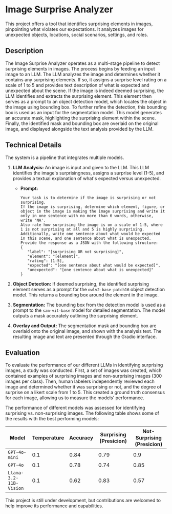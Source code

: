 # Image Surprise Analyzer

This project offers a tool that identifies surprising elements in images, pinpointing what violates our expectations. It analyzes images for unexpected objects, locations, social scenarios, settings, and roles.


## Description

The Image Surprise Analyzer operates as a multi-stage pipeline to detect surprising elements in images. The process begins by feeding an input image to an LLM. The LLM analyzes the image and determines whether it contains any surprising elements. If so, it assigns a surprise level rating on a scale of 1 to 5 and provides text description of what is expected and unexpected about the scene. If the image is indeed deemed surprising, the LLM identifies and extracts the surprising element. This element then serves as a prompt to an object detection model, which locates the object in the image using bounding box. To further refine the detection, this bounding box is used as an input for the segmentation model. This model generates an accurate mask, highlighting the surprising element within the scene. Finally, the identified mask and bounding box are overlaid on the original image, and displayed alongside the text analysis provided by the LLM. 

## Technical Details

The system is a pipeline that integrates multiple models.
1. **LLM Analysis:** An image is input and given to the LLM. This LLM identifies the image's surprisingness, assigns a surprise level (1-5), and provides a textual explanation of what's expected versus unexpected.

    *   **Prompt:**
        ```
        Your task is to determine if the image is surprising or not surprising.
        If the image is surprising, determine which element, figure, or object in the image is making the image surprising and write it only in one sentence with no more than 6 words, otherwise, write 'NA'.
        Also rate how surprising the image is on a scale of 1-5, where 1 is not surprising at all and 5 is highly surprising.
        Additionally, write one sentence about what would be expected in this scene, and one sentence about what is unexpected.
        Provide the response as a JSON with the following structure:
        {
           "label": "[surprising OR not surprising]",
           "element": "[element]",
           "rating": [1-5],
           "expected": "[one sentence about what would be expected]",
           "unexpected": "[one sentence about what is unexpected]"
        }
        ```
        
3. **Object Detection:** If deemed surprising, the identified surprising element serves as a prompt for the `owlv2-base-patch16` object detection model. This returns a bounding box around the element in the image.
4. **Segmentation:** The bounding box from the detection model is used as a prompt to the `sam-vit-base` model for detailed segmentation. The model outputs a mask accurately outlining the surprising element.
5. **Overlay and Output:** The segmentation mask and bounding box are overlaid onto the original image, and shown with the analysis text. The resulting image and text are presented through the Gradio interface.

        
## Evaluation

To evaluate the performance of our different LLMs in identifying surprising images, a study was conducted. First, a set of images was created, which contained examples of surprising images and non-surprising images (300 images per class). Then, human labelers independently reviewed each image and determined whether it was surprising or not, and the degree of surprise on a likert scale from 1 to 5. This created a ground truth consensus for each image, allowing us to measure the models' performance.

The performance of different models was assessed for identifying surprising vs. non-surprising images. The following table shows some of the results with the best performing models:

| Model                                                 | Temperature | Accuracy | Surprising (Presicion) | Not-Surprising (Presicion) |
|-------------------------------------------------------|----------|----------|------------|----------------|
| `GPT-4o-mini`                            | 0.1      | 0.84     | 0.79       | 0.9            |
| `GPT-4o`                                  | 0.1      | 0.78 | 0.74       | 0.85           |
| `Llama-3.2-11B-Vision`                           | 0.1      | 0.62     | 0.83       | 0.57           |

This project is still under development, but contributions are welcomed to help improve its performance and capabilities.
